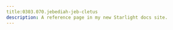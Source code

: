 ```yaml
---
title:0303.070.jebediah-jeb-cletus
description: A reference page in my new Starlight docs site.
---
```


